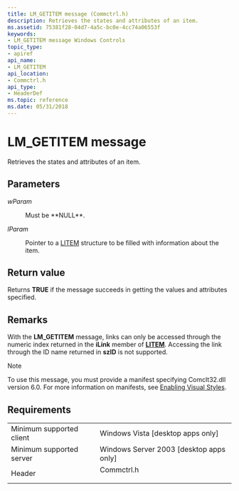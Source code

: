 ```yaml
---
title: LM_GETITEM message (Commctrl.h)
description: Retrieves the states and attributes of an item.
ms.assetid: 75381f28-04d7-4a5c-bc0e-4cc74a06553f
keywords:
- LM_GETITEM message Windows Controls
topic_type:
- apiref
api_name:
- LM_GETITEM
api_location:
- Commctrl.h
api_type:
- HeaderDef
ms.topic: reference
ms.date: 05/31/2018
---
```


# LM\_GETITEM message

Retrieves the states and attributes of an item.

## Parameters

<dl> <dt>

*wParam* 
</dt> <dd>Must be **NULL**. </dd> <dt>

*lParam* 
</dt> <dd>Pointer to a <a href="/windows/win32/api/commctrl/ns-commctrl-litem">LITEM</a> structure to be filled with information about the item. </dd> </dl>

## Return value

Returns **TRUE** if the message succeeds in getting the values and attributes specified.

## Remarks

With the **LM\_GETITEM** message, links can only be accessed through the numeric index returned in the **iLink** member of [**LITEM**](/windows/win32/api/commctrl/ns-commctrl-litem). Accessing the link through the ID name returned in **szID** is not supported.

> [!Note]  
> To use this message, you must provide a manifest specifying Comclt32.dll version 6.0. For more information on manifests, see [Enabling Visual Styles](cookbook-overview.md).

 

## Requirements



|                                     |                                                                                       |
|-------------------------------------|---------------------------------------------------------------------------------------|
| Minimum supported client<br/> | Windows Vista \[desktop apps only\]<br/>                                        |
| Minimum supported server<br/> | Windows Server 2003 \[desktop apps only\]<br/>                                  |
| Header<br/>                   | <dl> <dt>Commctrl.h</dt> </dl> |



 

 





